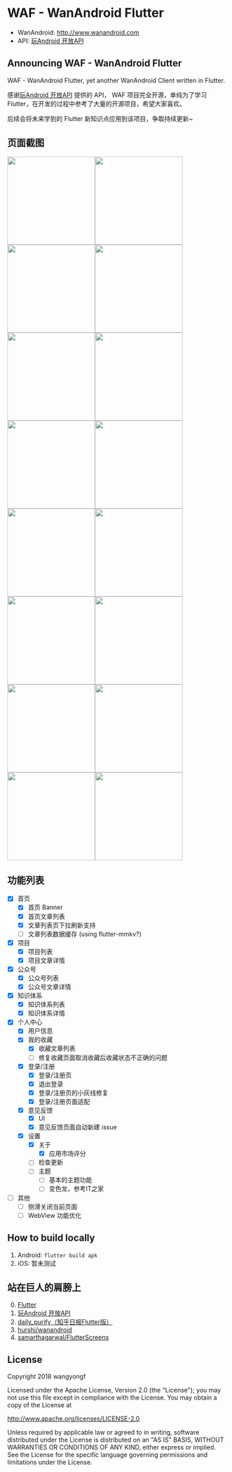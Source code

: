 
# WAF - WanAndroid Flutter

- WanAndroid: http://www.wanandroid.com
- API: [玩Android 开放API](http://www.wanandroid.com/blog/show/2)

## Announcing WAF - WanAndroid Flutter

WAF - WanAndroid Flutter, yet another WanAndroid Client written in Flutter.

感谢[玩Android 开放API](http://www.wanandroid.com/blog/show/2) 提供的 API，
WAF 项目完全开源，单纯为了学习 Flutter，在开发的过程中参考了大量的开源项目，希望大家喜欢。

后续会将未来学到的 Flutter 新知识点应用到该项目，争取持续更新~

## 页面截图

<img src="https://raw.githubusercontent.com/wangyongf/blog-imgs/master/picgo/20181222232327.png" width="200"><img src="https://raw.githubusercontent.com/wangyongf/blog-imgs/master/picgo/20181222232733.png" width="200"><img src="https://raw.githubusercontent.com/wangyongf/blog-imgs/master/picgo/20181223001342.png" width="200"><img src="https://raw.githubusercontent.com/wangyongf/blog-imgs/master/picgo/20181223001403.png" width="200"><img src="https://raw.githubusercontent.com/wangyongf/blog-imgs/master/picgo/20181223001422.png" width="200"><img src="https://raw.githubusercontent.com/wangyongf/blog-imgs/master/picgo/20181223001438.png" width="200"><img src="https://raw.githubusercontent.com/wangyongf/blog-imgs/master/picgo/20181223001456.png" width="200"><img src="https://raw.githubusercontent.com/wangyongf/blog-imgs/master/picgo/20181223001525.png" width="200"><img src="https://raw.githubusercontent.com/wangyongf/blog-imgs/master/picgo/20181223001547.png" width="200"><img src="https://raw.githubusercontent.com/wangyongf/blog-imgs/master/picgo/20181223001602.png" width="200"><img src="https://raw.githubusercontent.com/wangyongf/blog-imgs/master/picgo/20181223001633.png" width="200"><img src="https://raw.githubusercontent.com/wangyongf/blog-imgs/master/picgo/20181223001652.png" width="200"><img src="https://raw.githubusercontent.com/wangyongf/blog-imgs/master/picgo/20181223001728.png" width="200"><img src="https://raw.githubusercontent.com/wangyongf/blog-imgs/master/picgo/20181223001744.png" width="200"><img src="https://raw.githubusercontent.com/wangyongf/blog-imgs/master/picgo/20181223001811.png" width="200"><img src="https://raw.githubusercontent.com/wangyongf/blog-imgs/master/picgo/20181223001855.png" width="200">

## 功能列表

- [x] 首页
    - [x] 首页 Banner
    - [x] 首页文章列表
    - [x] 文章列表页下拉刷新支持
    - [ ] 文章列表数据缓存 (using flutter-mmkv?)
- [x] 项目
    - [x] 项目列表
    - [x] 项目文章详情
- [x] 公众号
    - [x] 公众号列表
    - [x] 公众号文章详情
- [x] 知识体系
    - [x] 知识体系列表
    - [x] 知识体系详情
- [x] 个人中心
    - [x] 用户信息
    - [x] 我的收藏
        - [x] 收藏文章列表
        - [ ] 修复收藏页面取消收藏后收藏状态不正确的问题
    - [x] 登录/注册
        - [x] 登录/注册页
        - [x] 退出登录
        - [x] 登录/注册页的小灰线修复
        - [x] 登录/注册页面适配
    - [x] 意见反馈
        - [x] UI
        - [x] 意见反馈页面自动新建 issue
    - [x] 设置
        - [x] 关于
            - [x] 应用市场评分
        - [ ] 检查更新
        - [ ] 主题
            - [ ] 基本的主题功能
            - [ ] 变色龙，参考IT之家
- [ ] 其他
    - [ ] 侧滑关闭当前页面
    - [ ] WebView 功能优化

## How to build locally

1. Android: `flutter build apk`
2. iOS: 暂未测试

## 站在巨人的肩膀上

0. [Flutter](https://flutter.io)
1. [玩Android 开放API](http://www.wanandroid.com/blog/show/2)
2. [daily_purify（知乎日报Flutter版）](https://github.com/izzyleung/ZhihuDailyPurify)
3. [hurshi/wanandroid](https://github.com/hurshi/wanandroid)
4. [samarthagarwal/FlutterScreens](https://github.com/samarthagarwal/FlutterScreens)

## License

Copyright 2018 wangyongf

Licensed under the Apache License, Version 2.0 (the "License");
you may not use this file except in compliance with the License.
You may obtain a copy of the License at

http://www.apache.org/licenses/LICENSE-2.0

Unless required by applicable law or agreed to in writing, software
distributed under the License is distributed on an "AS IS" BASIS,
WITHOUT WARRANTIES OR CONDITIONS OF ANY KIND, either express
or implied. See the License for the specific language governing
permissions and limitations under the License.

